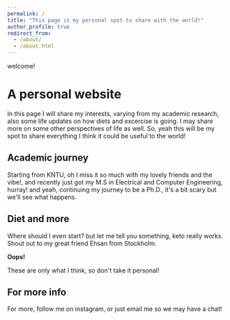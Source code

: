 ```yaml
---
permalink: /
title: "This page is my personal spot to share with the world!"
author_profile: true
redirect_from: 
  - /about/
  - /about.html
---
```


welcome! 

A personal website
======
In this page I will share my interests, varying from my academic research, also some life updates on how diets and excercise is going. I may share more on some other perspectives of life as well. So, yeah this will be my spot to share everything I think it could be useful to the world!

Academic journey
------
Starting from KNTU, oh I miss it so much with my lovely friends and the vibe!, and recently just got my M.S in Electrical and Computer Engineering, hurray! and yeah, continuing my journey to be a Ph.D., it's a bit scary but we'll see what happens.

Diet and more
------
Where should I even start? but let me tell you something, keto really works. Shout out to my great friend Ehsan from Stockholm. 

**Oops!**

These are only what I think, so don't take it personal!

For more info
------
For more, follow me on instagram, or just email me so we may have a chat!

